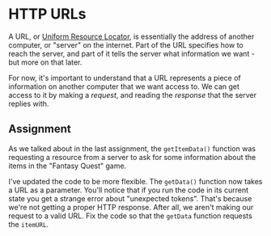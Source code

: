 # HTTP URLs

A URL, or [Uniform Resource Locator](https://developer.mozilla.org/en-US/docs/Learn/Common_questions/What_is_a_URL), is essentially the address of another computer, or "server" on the internet. Part of the URL specifies how to reach the server, and part of it tells the server what information we want - but more on that later.

For now, it's important to understand that a URL represents a piece of information on another computer that we want access to. We can get access to it by making a *request*, and reading the *response* that the server replies with.

## Assignment

As we talked about in the last assignment, the `getItemData()` function was requesting a resource from a server to ask for some information about the items in the "Fantasy Quest" game.

I've updated the code to be more flexible. The `getData()` function now takes a URL as a parameter. You'll notice that if you run the code in its current state you get a strange error about "unexpected tokens". That's because we're not getting a proper HTTP response. After all, we aren't making our request to a valid URL. Fix the code so that the `getData` function requests the `itemURL`. 